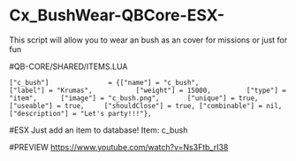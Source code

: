 # Cx_BushWear-QBCore-ESX-
This script will allow you to wear an bush as an cover for missions or just for fun

#QB-CORE/SHARED/ITEMS.LUA

    ["c_bush"] 				 = {["name"] = "c_bush", 				["label"] = "Krumas", 			["weight"] = 15000, 		["type"] = "item", 		["image"] = "c_bush.png", 		["unique"] = true, 	["useable"] = true, 	["shouldClose"] = true, ["combinable"] = nil,   ["description"] = "Let's party!!!"},

#ESX
Just add an item to database!
Item: c_bush

#PREVIEW
https://www.youtube.com/watch?v=Ns3Ftb_rI38
